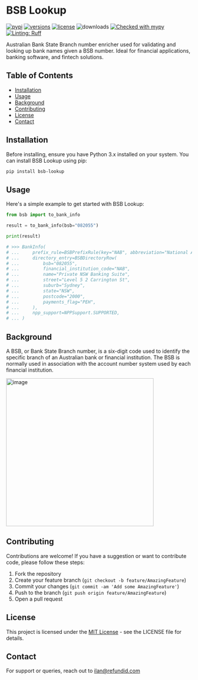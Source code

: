 # BSB Lookup

[![pypi](https://img.shields.io/pypi/v/bsb-lookup.svg)](https://pypi.python.org/pypi/bsb-lookup)
[![versions](https://img.shields.io/pypi/pyversions/bsb-lookup.svg)](https://github.com/ilankessler/bsb-lookup)
[![license](https://img.shields.io/github/license/ilankessler/bsb-lookup.svg)](https://github.com/ilankessler/bsb-lookup/blob/main/LICENSE)
![downloads](https://static.pepy.tech/badge/bsb-lookup)
[![Checked with mypy](https://www.mypy-lang.org/static/mypy_badge.svg)](https://mypy-lang.org/)
[![Linting: Ruff](https://img.shields.io/endpoint?url=https://raw.githubusercontent.com/charliermarsh/ruff/main/assets/badge/v2.json)](https://github.com/astral-sh/ruff)

Australian Bank State Branch number enricher used for validating and looking up bank names given a BSB number. Ideal for financial applications, banking software, and fintech solutions.

## Table of Contents

- [Installation](#installation)
- [Usage](#usage)
- [Background](#background)
- [Contributing](#contributing)
- [License](#license)
- [Contact](#contact)

## Installation

Before installing, ensure you have Python 3.x installed on your system. You can install BSB Lookup using pip:

```bash
pip install bsb-lookup
```

## Usage

Here's a simple example to get started with BSB Lookup:

```py
from bsb import to_bank_info

result = to_bank_info(bsb="082055")

print(result)

# >>> BankInfo(
# ...     prefix_rule=BSBPrefixRule(key="NAB", abbreviation="National Australia Bank Limited", bsb_prefixes=["08"]),
# ...     directory_entry=BSBDirectoryRow(
# ...         bsb="082055",
# ...         financial_institution_code="NAB",
# ...         name="Private NSW Banking Suite",
# ...         street="Level 5 2 Carrington St",
# ...         suburb="Sydney",
# ...         state="NSW",
# ...         postcode="2000",
# ...         payments_flag="PEH",
# ...     ),
# ...     npp_support=NPPSupport.SUPPORTED,
# ... )

```

## Background
A BSB, or Bank State Branch number, is a six-digit code used to identify the specific branch of an Australian bank or financial institution. The BSB is normally used in association with the account number system used by each financial institution.

<img width="400" alt="image" src="https://github.com/ilankessler/bsb-lookup/assets/11990626/e026f52e-5e0b-43a5-b124-bfa65d84f3f1">

## Contributing

Contributions are welcome! If you have a suggestion or want to contribute code, please follow these steps:

1. Fork the repository
2. Create your feature branch (`git checkout -b feature/AmazingFeature`)
3. Commit your changes (`git commit -am 'Add some AmazingFeature'`)
4. Push to the branch (`git push origin feature/AmazingFeature`)
5. Open a pull request


## License

This project is licensed under the [MIT License](https://github.com/ilankessler/bsb-lookup/blob/main/LICENSE) - see the LICENSE file for details.

## Contact

For support or queries, reach out to ilan@refundid.com
